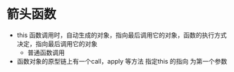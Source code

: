 # 箭头函数

- this
  函数调用时，自动生成的对象，指向最后调用它的对象，函数的执行方式决定，指向最后调用它的对象
  - 普通函数调用
- 函数对象的原型链上有一个call，apply 等方法 指定this 的指向 为第一个参数